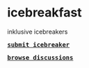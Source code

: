 # icebreakfast

inklusive icebreakers

[<b><tt>submit icebreaker</tt></b>](../../issues/new)

[<b><tt>browse discussions</tt></b>](../../issues)






